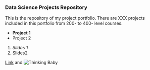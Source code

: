 
### Data Science Projects Repository

This is the repository of my project portfolio. There are XXX projects included in this portfolio from 200- to 400- level courses.

- **Project 1**
- Project 2

1. _Slides 1_
2. Slides2


[Link](url) and ![Thinking Baby](![image](https://user-images.githubusercontent.com/31928833/142698152-db4a2d1a-2e8e-4f50-8eff-ecac449b0947.png))

